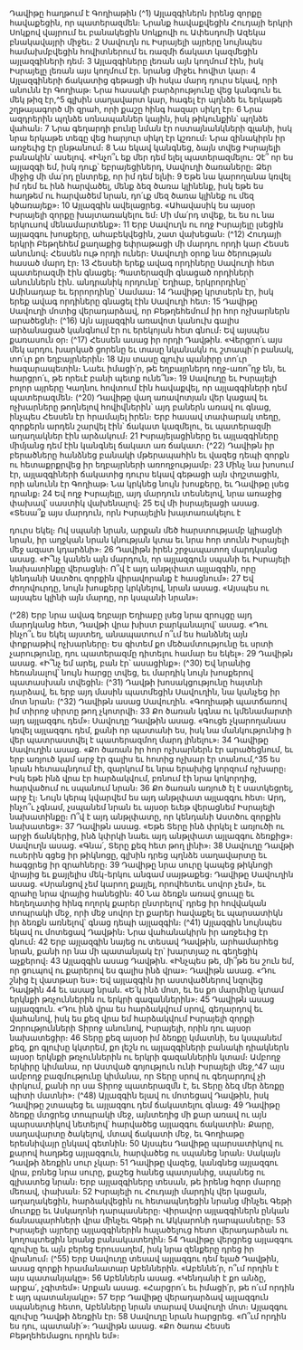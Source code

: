 
Դավիթը հաղթում է Գողիաթին
(^1) Այլազգիներն իրենց զորքը հավաքեցին, որ պատերազմեն։ Նրանք հավաքվեցին Հուդայի երկրի Սոկքով վայրում եւ
բանակեցին Սոկքովի ու Ափեսդոմի Ազեկա բնակավայրի միջեւ։ 2 Սավուղն ու Իսրայելի այրերը նույնպես
համախմբվեցին հովիտներում եւ ռազմի ճակատ կազմեցին այլազգիների դեմ։ 3 Այլազգիները լեռան այն կողմում էին,
իսկ Իսրայելը լեռան այս կողմում էր. նրանց միջեւ հովիտ կար։ 4 Այլազգիների ճակատից գեթացի մի հսկա մարդ դուրս
եկավ, որի անունն էր Գողիաթ։ Նրա հասակի բարձրությունը վեց կանգուն եւ մեկ թիզ էր,^5 գլխին սաղավարտ կար,
հագել էր պղնձե եւ երկաթե շղթայագործ մի զրահ, որի քաշը հինգ հազար սիկղ էր։ 6 Նրա ազդրերին պղնձե սռնապաններ
կային, իսկ թիկունքին՝ պղնձե վահան։ 7 Նրա գեղարդի բունը նման էր ոստայնանկների գլանի, իսկ նրա երկաթե տեգը
վեց հարյուր սիկղ էր կշռում։ Նրա զինակիրն իր առջեւից էր ընթանում։ 8 Նա եկավ կանգնեց, ձայն տվեց Իսրայելի
բանակին՝ ասելով. «Ինչո՞ւ եք մեր դեմ ելել պատերազմելու։ Չէ՞ որ ես այլազգի եմ, իսկ դուք՝ եբրայեցիներդ, Սավուղի
ծառաները։ Ձեր միջից մի մա՛րդ ընտրեք, որ իմ դեմ ելնի։ 9 Եթե նա կարողանա կռվել իմ դեմ եւ ինձ հարվածել, մենք ձեզ
ծառա կլինենք, իսկ եթե ես հաղթեմ ու հարվածեմ նրան, դո՛ւք մեզ ծառա կլինեք ու մեզ կծառայեք»։ 10 Այլազգին
ավելացրեց. «Ահավասիկ ես այսօր Իսրայելի զորքը խայտառակելու եմ։ Մի մա՛րդ տվեք, եւ ես ու նա երկուսով
մենամարտենք»։ 11 Երբ Սավուղն ու ողջ Իսրայելը լսեցին այլազգու խոսքերը, ահաբեկվեցին, շատ վախեցան։
(^12) Հուդայի երկրի Բեթղեհեմ քաղաքից եփրաթացի մի մարդու որդի կար Հեսսե անունով։ Հեսսեն ութ որդի ուներ։
Սավուղի օրոք նա ծերության հասած մարդ էր։ 13 Հեսսեի երեք ավագ որդիները Սավուղի հետ պատերազմի էին գնացել։
Պատերազմի գնացած որդիների անուններն էին. անդրանիկ որդունը՝ Եղիաբ, երկրորդինը՝ Ամինադաբ եւ երրորդինը՝
Սամաա։ 14 Դավիթը կրտսերն էր, իսկ երեք ավագ որդիները գնացել էին Սավուղի հետ։ 15 Դավիթը Սավուղի մոտից
վերադարձավ, որ Բեթղեհեմում իր հոր ոչխարներն արածեցնի։
(^16) Այն այլազգին առավոտ կանուխ գալիս արձանացած կանգնում էր ու երեկոյան հետ գնում։ Եվ այսպես քառասուն
օր։
(^17) Հեսսեն ասաց իր որդի Դավթին. «Վերցրո՛ւ այս մեկ արդու խարկած ցորենը եւ տասը նկանակն ու շտապի՛ր բանակ,
տո՛ւր քո եղբայրներին։ 18 Այս տասը գլուխ պանիրը տո՛ւր հազարապետին։ Նաեւ իմացի՛ր, թե եղբայրներդ ողջ-առո՞ղջ
են, եւ հարցրո՛ւ, թե որեւէ բանի պետք ունե՞ն»։ 19 Սավուղը եւ Իսրայելի բոլոր այրերը Կաղնու հովտում էին հավաքվել, որ
այլազգիների դեմ պատերազմեն։
(^20) Դավիթը վաղ առավոտյան վեր կացավ եւ ոչխարները թողնելով հովիվներին՝ այդ բաներն առավ ու գնաց, ինչպես
Հեսսեն էր հրամայել իրեն։ Երբ հասավ տափարակ տեղը, զորքերն արդեն շարվել էին՝ ճակատ կազմելու, եւ պատերազմի
աղաղակներ էին արձակում։ 21 Իսրայելացիները եւ այլազգիները միմյանց դեմ էին կանգնել ճակատ առ ճակատ։
(^22) Դավիթն իր բերածները հանձնեց բանակի մթերապահին եւ վազեց դեպի զորքն ու հետաքրքրվեց իր եղբայրների
առողջությամբ։ 23 Մինչ նա խոսում էր, այլազգիների ճակատից դուրս եկավ գեթացի այն փղշտացին, որի անունն էր
Գողիաթ։ Նա կրկնեց նույն խոսքերը, եւ Դավիթը լսեց դրանք։ 24 Եվ ողջ Իսրայելը, այդ մարդուն տեսնելով, նրա առաջից
փախավ՝ սաստիկ վախենալով։ 25 Եվ մի իսրայելացի ասաց. «Տեսա՞ք այս մարդուն, որն Իսրայելին խայտառակելու է


դուրս եկել։ Ով սպանի նրան, արքան մեծ հարստությամբ կլիացնի նրան, իր աղջկան նրան կնության կտա եւ նրա հոր
տունն Իսրայելի մեջ ազատ կդարձնի»։ 26 Դավիթն իրեն շրջապատող մարդկանց ասաց. «Ի՞նչ կանեն այն մարդուն, որ
այլազգուն սպանի եւ Իսրայելի նախատինքը վերացնի։ Ո՞վ է այդ անթլփատ այլազգին, որը կենդանի Աստծու զորքին
վիրավորանք է հասցնում»։ 27 Եվ ժողովուրդը, նույն խոսքերը կրկնելով, նրան ասաց. «Այսպես ու այսպես կլինի այն
մարդը, որ կսպանի նրան»։

(^28) Երբ նրա ավագ եղբայր Եղիաբը լսեց նրա զրույցը այդ մարդկանց հետ, Դավթի վրա խիստ բարկանալով՝ ասաց.
«Դու ինչո՞ւ ես եկել այստեղ, անապատում ո՞ւմ ես հանձնել այն փոքրաթիվ ոչխարները։ Ես գիտեմ քո մեծամտությունը
եւ սրտի չարությունը, դու պատերազմը դիտելու համար ես եկել»։ 29 Դավիթն ասաց. «Ի՞նչ եմ արել, բան էր՝ ասացինք»։
(^30) Եվ նրանից հեռանալով՝ նույն հարցը տվեց, եւ մարդիկ նույն խոսքերով պատասխան տվեցին։
(^31) Դավթի խոսակցությունը հայտնի դարձավ, եւ երբ այդ մասին պատմեցին Սավուղին, նա կանչեց իր մոտ նրան։
(^32) Դավիթն ասաց Սավուղին. «Գողիաթի պատճառով իմ տիրոջ սիրտը թող չկոտրվի։ 33 Քո ծառան կգնա ու կմենամարտի
այդ այլազգու դեմ»։ Սավուղը Դավթին ասաց. «Գուցե չկարողանաս կռվել այլազգու դեմ, քանի որ պատանի ես, իսկ նա
մանկությունից ի վեր պատրաստվել է պատերազմող մարդ լինելու»։ 34 Դավիթը Սավուղին ասաց. «Քո ծառան իր հոր
ոչխարներն էր արածեցնում, եւ երբ առյուծ կամ արջ էր գալիս եւ հոտից ոչխար էր տանում,^35 ես նրան հետապնդում էի,
զարկում եւ նրա երախից կորզում ոչխարը։ Իսկ եթե ինձ վրա էր հարձակվում, բռնում էի նրա կոկորդից, հարվածում ու
սպանում նրան։ 36 Քո ծառան առյուծ էլ է սատկեցրել, արջ էլ։ Նույն կերպ կվարվեմ ես այդ անթլփատ այլազգու հետ։
Արդ, ինչո՞ւ չգնամ, չսպանեմ նրան եւ այսօր եւեթ վերացնեմ Իսրայելի նախատինքը։ Ո՞վ է այդ անթլփատը, որ կենդանի
Աստծու զորքին նախատեց»։ 37 Դավիթն ասաց. «Եթե Տերը ինձ փրկել է առյուծի ու արջի ճանկերից, ինձ կփրկի նաեւ
այդ անթլփատ այլազգու ձեռքից»։ Սավուղն ասաց. «Գնա՛, Տերը քեզ հետ թող լինի»։ 38 Սավուղը Դավթի ուսերին գցեց
իր թիկնոցը, գլխին դրեց պղնձե սաղավարտը եւ հագցրեց իր զրահները։ 39 Դավիթը նրա սուրը կապեց թիկնոցի վրայից
եւ քայլելիս մեկ-երկու անգամ սայթաքեց։ Դավիթը Սավուղին ասաց. «Սրանցով չեմ կարող քայլել, որովհետեւ սովոր չեմ»,
եւ զրահը նրա վրայից հանեցին։ 40 Նա ձեռքն առավ ցուպը եւ հեղեղատից հինգ ողորկ քարեր ընտրելով՝ դրեց իր
հովվական տոպրակի մեջ, որի մեջ սովոր էր քարեր հավաքել եւ պարսատիկն իր ձեռքն առնելով՝ գնաց դեպի այլազգին։
(^41) Այլազգին նույնպես եկավ ու մոտեցավ Դավթին։ Նրա վահանակիրն իր առջեւից էր գնում։ 42 Երբ այլազգին նայեց ու
տեսավ Դավթին, արհամարհեց նրան, քանի որ նա մի պատանյակ էր՝ խարտյաշ ու գեղեցիկ աչքերով։ 43 Այլազգին ասաց
Դավթին. «Ինչպես թե, մի՞թե ես շուն եմ, որ ցուպով ու քարերով ես գալիս ինձ վրա»։ Դավիթն ասաց. «Դու շնից էլ
վատթար ես»։ Եվ այլազգին իր աստվածներով նզովեց Դավթին 44 եւ ասաց նրան. «Ե՛կ ինձ մոտ, եւ ես քո մարմինը կտամ
երկնքի թռչուններին ու երկրի գազաններին»։ 45 Դավիթն ասաց այլազգուն. «Դու ինձ վրա ես հարձակվում սրով,
գեղարդով եւ վահանով, իսկ ես քեզ վրա եմ հարձակվում Իսրայելի զորքի Զորությունների Տիրոջ անունով, Իսրայելի,
որին դու այսօր նախատեցիր։ 46 Տերը քեզ այսօր իմ ձեռքը կմատնի, ես կսպանեմ քեզ, քո գլուխը կկտրեմ, քո լեշն ու
այլազգիների բանակի դիակներն այսօր երկնքի թռչուններին ու երկրի գազաններին կտամ։ Ամբողջ երկիրը կիմանա, որ
Աստված գոյություն ունի Իսրայելի մեջ,^47 այս ամբողջ բազմությունը կիմանա, որ Տերը սրով ու գեղարդով չի փրկում,
քանի որ սա Տիրոջ պատերազմն է, եւ Տերը ձեզ մեր ձեռքը պիտի մատնի»։
(^48) Այլազգին ելավ ու մոտեցավ Դավթին, իսկ Դավիթը շտապեց եւ այլազգու դեմ ճակատելու գնաց։ 49 Դավիթը ձեռքը
մտցրեց տոպրակի մեջ, այնտեղից մի քար առավ ու այն պարսատիկով նետելով՝ հարվածեց այլազգու ճակատին։ Քարը,
սաղավարտը ծակելով, մտավ ճակատի մեջ, եւ Գողիաթը երեսնիվայր ընկավ գետնին։ 50 Այսպես Դավիթը պարսատիկով
ու քարով հաղթեց այլազգուն, հարվածեց ու սպանեց նրան։ Սակայն Դավթի ձեռքին սուր չկար։ 51 Դավիթը վազեց,
կանգնեց այլազգու վրա, բռնեց նրա սուրը, քաշեց հանեց պատյանից, սպանեց ու գլխատեց նրան։ Երբ այլազգիները
տեսան, թե իրենց հզոր մարդը մեռավ, փախան։ 52 Իսրայելի ու Հուդայի մարդիկ վեր կացան, աղաղակեցին,
հարձակվեցին ու հետապնդեցին նրանց մինչեւ Գեթի մուտքը եւ Ասկաղոնի դարպասները։ Վիրավոր այլազգիներն ընկան
ճանապարհների վրա մինչեւ Գեթի ու Ակկարոնի դարպասները։ 53 Իսրայելի այրերը այլազգիներին հալածելուց հետո
վերադարձան ու կողոպտեցին նրանց բանակատեղին։ 54 Դավիթը վերցրեց այլազգու գլուխը եւ այն բերեց Երուսաղեմ,
իսկ նրա զենքերը դրեց իր վրանում։
(^55) Երբ Սավուղը տեսավ այլազգու դեմ ելած Դավթին, ասաց զորքի հրամանատար Աբեններին. «Աբեննե՛ր, ո՞ւմ
որդին է այս պատանյակը»։ 56 Աբեններն ասաց. «Կենդանի է քո անձը, արքա՛, չգիտեմ»։ Արքան ասաց. «Հարցրո՛ւ եւ
իմացի՛ր, թե ո՛ւմ որդին է այդ պատանյակը»։ 57 Երբ Դավիթը վերադարձավ այլազգուն սպանելուց հետո, Աբենները նրան
տարավ Սավուղի մոտ։ Այլազգու գլուխը Դավթի ձեռքին էր։ 58 Սավուղը նրան հարցրեց. «Ո՞ւմ որդին ես դու, պատանի՛»։
Դավիթն ասաց. «Քո ծառա Հեսսե Բեթղեհեմացու որդին եմ»։
